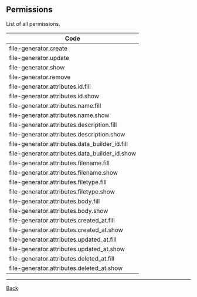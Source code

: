 ## Permissions

List of all permissions.

| Code                           |
|--------------------------------|
| file-generator.create |
| file-generator.update |
| file-generator.show |
| file-generator.remove |
| file-generator.attributes.id.fill |
| file-generator.attributes.id.show |
| file-generator.attributes.name.fill |
| file-generator.attributes.name.show |
| file-generator.attributes.description.fill |
| file-generator.attributes.description.show |
| file-generator.attributes.data_builder_id.fill |
| file-generator.attributes.data_builder_id.show |
| file-generator.attributes.filename.fill |
| file-generator.attributes.filename.show |
| file-generator.attributes.filetype.fill |
| file-generator.attributes.filetype.show |
| file-generator.attributes.body.fill |
| file-generator.attributes.body.show |
| file-generator.attributes.created_at.fill |
| file-generator.attributes.created_at.show |
| file-generator.attributes.updated_at.fill |
| file-generator.attributes.updated_at.show |
| file-generator.attributes.deleted_at.fill |
| file-generator.attributes.deleted_at.show |

---
[Back](index.md)